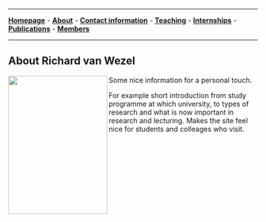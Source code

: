 
--------------------------------------
[**Homepage**](https://van-wezel.github.io/personalsite/) - [**About**](https://van-wezel.github.io/personalsite/about.html) - [**Contact information**](https://van-wezel.github.io/personalsite/contact.html) - [**Teaching**](https://van-wezel.github.io/personalsite/teaching.html) - [**Internships**](https://van-wezel.github.io/personalsite/internships.html) - [**Publications**](https://van-wezel.github.io/personalsite/publications.html) - [**Members**](https://van-wezel.github.io/personalsite/members.html) 

-------------------------------------------

## About Richard van Wezel


<img style='float' align='left' src="https://van-wezel.github.io/personalsite/Sunset.jpg" width="200" height="280" />



Some nice information for a personal touch.

For example short introduction from study programme at which university, to types of research and what is now important in research and lecturing. Makes the site feel nice for students and colleages who visit.

